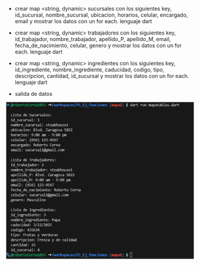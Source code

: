 - crear map <string, dynamic> sucursales con los siguientes key, id_sucursal, nombre_sucursal, ubicacion, horarios, celular, encargado, email y mostrar los datos con un for each. lenguaje dart

- crear map <string, dynamic> trabajadores con los siguientes key, id_trabajador, nombre_trabajador, apellido_P, apellido_M, email, fecha_de_nacimiento, celular, genero y mostrar los datos con un for each. lenguaje dart

- crear map <string, dynamic> ingredientes con los siguientes key, id_ingrediente, nombre_ingrediente, caducidad, codigo, tipo, descripcion, cantidad, id_sucursal y mostrar los datos con un for each. lenguaje dart

- salida de datos

![alt text](image-7.png)